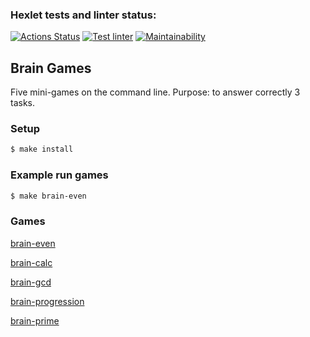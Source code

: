 ### Hexlet tests and linter status:
[![Actions Status](https://github.com/glebmanov/frontend-project-lvl1/workflows/hexlet-check/badge.svg)](https://github.com/glebmanov/frontend-project-lvl1/actions)
[![Test linter](https://github.com/glebmanov/frontend-project-lvl1/workflows/makelint/badge.svg)](https://github.com/glebmanov/frontend-project-lvl1/actions)
[![Maintainability](https://api.codeclimate.com/v1/badges/2499e4094a66bdc6b0bd/maintainability)](https://codeclimate.com/github/glebmanov/frontend-project-lvl1/maintainability)

## Brain Games
Five mini-games on the command line. Purpose: to answer correctly 3 tasks.

### Setup

```sh
$ make install
```

### Example run games

```sh
$ make brain-even
```

### Games

[brain-even](https://asciinema.org/a/374402)

[brain-calc](https://asciinema.org/a/373237)

[brain-gcd](https://asciinema.org/a/373441)

[brain-progression](https://asciinema.org/a/373472)

[brain-prime](https://asciinema.org/a/373644)
